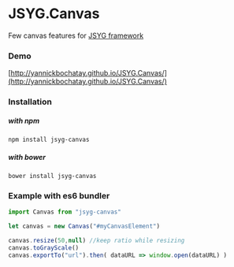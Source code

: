 # JSYG.Canvas
Few canvas features for [JSYG framework](https://github.com/YannickBochatay/JSYG)

### Demo
[http://yannickbochatay.github.io/JSYG.Canvas/](http://yannickbochatay.github.io/JSYG.Canvas/)

### Installation

##### with npm
```shell
npm install jsyg-canvas
```

##### with bower
```shell
bower install jsyg-canvas
```

### Example with es6 bundler
```javascript
import Canvas from "jsyg-canvas"

let canvas = new Canvas("#myCanvasElement")

canvas.resize(50,null) //keep ratio while resizing
canvas.toGrayScale()
canvas.exportTo("url").then( dataURL => window.open(dataURL) )
```